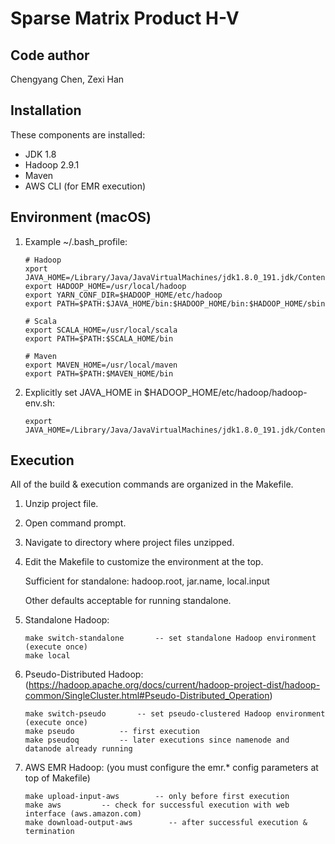 # Sparse Matrix Product H-V

Code author
-----------
Chengyang Chen, Zexi Han

Installation
------------
These components are installed:
- JDK 1.8
- Hadoop 2.9.1
- Maven
- AWS CLI (for EMR execution)

Environment (macOS)
-----------
1) Example ~/.bash_profile:

   ```
   # Hadoop
   xport JAVA_HOME=/Library/Java/JavaVirtualMachines/jdk1.8.0_191.jdk/Contents/Home
   export HADOOP_HOME=/usr/local/hadoop
   export YARN_CONF_DIR=$HADOOP_HOME/etc/hadoop
   export PATH=$PATH:$JAVA_HOME/bin:$HADOOP_HOME/bin:$HADOOP_HOME/sbin

   # Scala
   export SCALA_HOME=/usr/local/scala
   export PATH=$PATH:$SCALA_HOME/bin

   # Maven 
   export MAVEN_HOME=/usr/local/maven
   export PATH=$PATH:$MAVEN_HOME/bin
   ```

2) Explicitly set JAVA_HOME in $HADOOP_HOME/etc/hadoop/hadoop-env.sh:

   ```
   export JAVA_HOME=/Library/Java/JavaVirtualMachines/jdk1.8.0_191.jdk/Contents/Home
   ```

Execution
---------
All of the build & execution commands are organized in the Makefile.
1) Unzip project file.
2) Open command prompt.
3) Navigate to directory where project files unzipped.
4) Edit the Makefile to customize the environment at the top.
   
   Sufficient for standalone: hadoop.root, jar.name, local.input
   
   Other defaults acceptable for running standalone.
5) Standalone Hadoop:
   ```
   make switch-standalone		-- set standalone Hadoop environment (execute once)
   make local
   ```
	
6) Pseudo-Distributed Hadoop: (https://hadoop.apache.org/docs/current/hadoop-project-dist/hadoop-common/SingleCluster.html#Pseudo-Distributed_Operation)
   ```
   make switch-pseudo		-- set pseudo-clustered Hadoop environment (execute once)
   make pseudo			-- first execution
   make pseudoq			-- later executions since namenode and datanode already running 
   ```
	
7) AWS EMR Hadoop: (you must configure the emr.* config parameters at top of Makefile)
   ```
   make upload-input-aws		-- only before first execution
   make aws			-- check for successful execution with web interface (aws.amazon.com)
   make download-output-aws        -- after successful execution & termination
   ```
